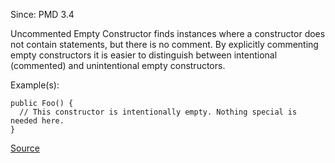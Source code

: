 Since: PMD 3.4

Uncommented Empty Constructor finds instances where a constructor does not
contain statements, but there is no comment. By explicitly commenting empty
constructors it is easier to distinguish between intentional (commented)
and unintentional empty constructors.

Example(s):
```
public Foo() {
  // This constructor is intentionally empty. Nothing special is needed here.
}
```

[Source](https://pmd.github.io/pmd-5.5.4/pmd-java/rules/java/design.html#UncommentedEmptyConstructor)
